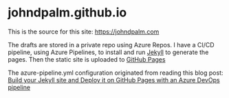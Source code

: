 # johndpalm.github.io

This is the source for this site: https://johndpalm.com

The drafts are stored in a private repo using Azure Repos.  I have a CI/CD pipeline, using Azure Pipelines, to install and run [Jekyll](https://jekyllrb.com) to generate the pages. Then the static site is uploaded to [GitHub Pages](https://pages.github.com/) 

The azure-pipeline.yml configuration originated from reading this blog post: [Build your Jekyll site and Deploy it on GitHub Pages with an Azure DevOps pipeline](https://xaviergeerinck.com/deploying-gh-pages-with-azure-pipelines)
